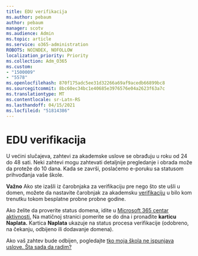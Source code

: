 ```yaml
---
title: EDU verifikacija
ms.author: pebaum
author: pebaum
manager: scotv
ms.audience: Admin
ms.topic: article
ms.service: o365-administration
ROBOTS: NOINDEX, NOFOLLOW
localization_priority: Priority
ms.collection: Adm_O365
ms.custom:
- "1500009"
- "5578"
ms.openlocfilehash: 870f175adc5ee31d32266a69af9acedb66899bc8
ms.sourcegitcommit: 8bc60ec34bc1e40685e3976576e04a2623f63a7c
ms.translationtype: MT
ms.contentlocale: sr-Latn-RS
ms.lasthandoff: 04/15/2021
ms.locfileid: "51814386"
---
```

# <a name="edu-verification"></a>EDU verifikacija

U većini slučajeva, zahtevi za akademske uslove se obrađuju u roku od 24 do 48 sati. Neki zahtevi mogu zahtevati detaljnije pregledanje i obrada može da proteže do 10 dana. Kada se završi, poslaćemo e-poruku sa statusom prihvođanja vaše škole.

**Važno** Ako ste izašli iz čarobnjaka za verifikaciju pre nego što ste ušli u domen, možete da nastavite čarobnjak za akademsku [verifikaciju](https://go.microsoft.com/fwlink/p/?linkid=2135255) u bilo kom trenutku tokom besplatne probne probne godine.

Ako želite da proverite status domena, idite u [Microsoft 365 centar aktivnosti.](https://go.microsoft.com/fwlink/p/?linkid=2024339) Na matičnoj stranici pomerite se do dna i pronađite **karticu Naplata.** Kartica **Naplata** ukazuje na status procesa verifikacije (odobreno, na čekanju, odbijeno ili dodavanje domena).

Ako vaš zahtev bude odbijen, pogledajte [tko moja škola ne ispunjava uslove. Šta sada da radim?](https://docs.microsoft.com/microsoft-365/commerce/subscriptions/verify-academic-eligibility#my-school-isnt-eligible-what-do-i-do-now)